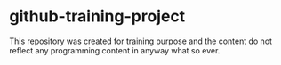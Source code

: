 # github-training-project
This repository was created for training purpose and the content do not reflect any programming content in anyway what so ever.

